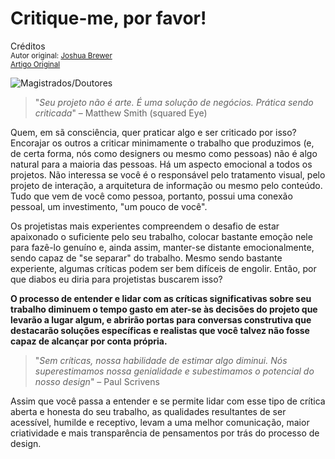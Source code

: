 Critique-me, por favor!
=======================
Créditos<br/>
<small>Autor original: [Joshua Brewer](http://52weeksofux.com/)<br/>[Artigo Original](http://52weeksofux.com/post/743059883/critique-me-please)</small>

![Magistrados/Doutores](http://media.tumblr.com/tumblr_l4oqubbNvO1qz7ace.jpg "Magistrados/Doutores")

> "*Seu projeto não é arte. É uma solução de negócios. Prática sendo criticada*" &ndash; Matthew Smith (squared Eye)

Quem, em sã consciência, quer praticar algo e ser criticado por isso? Encorajar os outros a criticar minimamente o trabalho que produzimos (e, de certa forma, nós como designers ou mesmo como pessoas) não é algo natural para a maioria das pessoas. Há um aspecto emocional a todos os projetos. Não interessa se você é o responsável pelo tratamento visual, pelo projeto de interação, a arquitetura de informação ou mesmo pelo conteúdo. Tudo que vem de você como pessoa, portanto, possui uma conexão pessoal, um investimento, "um pouco de você".

Os projetistas mais experientes compreendem o desafio de estar apaixonado o suficiente pelo seu trabalho, colocar bastante emoção nele para fazê-lo genuíno e, ainda assim, manter-se distante emocionalmente, sendo capaz de "se separar" do trabalho. Mesmo sendo bastante experiente, algumas críticas podem ser bem difíceis de engolir. Então, por que diabos eu diria para projetistas buscarem isso?

**O processo de entender e lidar com as críticas significativas sobre seu trabalho diminuem o tempo gasto em ater-se às decisões do projeto que levarão a lugar algum, e abrirão portas para conversas construtiva que destacarão soluções específicas e realistas que você talvez não fosse capaz de alcançar por conta própria.**

> "*Sem críticas, nossa habilidade de estimar algo diminui. Nós superestimamos nossa genialidade e subestimamos o potencial do nosso design*" &ndash; Paul Scrivens

Assim que você passa a entender e se permite lidar com esse tipo de crítica aberta e honesta do seu trabalho, as qualidades resultantes de ser acessível, humilde e receptivo, levam a uma melhor comunicação, maior criatividade e mais transparência de pensamentos por trás do processo de design.